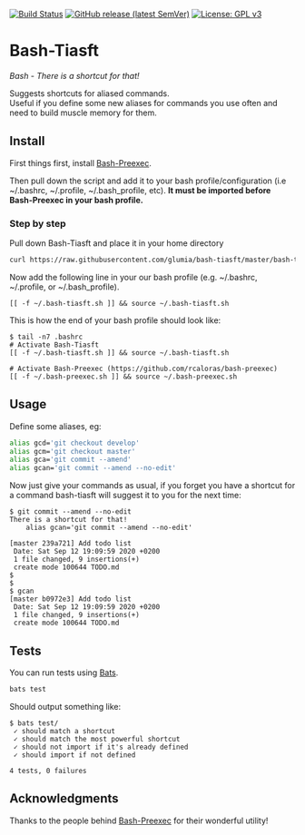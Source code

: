 [![Build Status](https://travis-ci.com/glumia/bash-tiasft.svg?branch=master)](https://travis-ci.com/github/glumia/bash-tiasft)
[![GitHub release (latest SemVer)](https://img.shields.io/github/v/release/glumia/bash-tiasft)](https://github.com/glumia/bash-tiasft/releases)
[![License: GPL v3](https://img.shields.io/badge/License-GPLv3-blue.svg)](https://www.gnu.org/licenses/gpl-3.0)


# Bash-Tiasft
*Bash - There is a shortcut for that!*

Suggests shortcuts for aliased commands.  
Useful if you define some new aliases for commands you use often and need
to build muscle memory for them.

## Install
First things first, install [Bash-Preexec](https://github.com/rcaloras/bash-preexec).

Then pull down the script and add it to your bash profile/configuration (i.e
~/.bashrc, ~/.profile, ~/.bash_profile, etc). **It must be imported before
Bash-Preexec in your bash profile.**

### Step by step
Pull down Bash-Tiasft and place it in your home directory
```bash
curl https://raw.githubusercontent.com/glumia/bash-tiasft/master/bash-tiasft.sh -o ~/.bash-tiasft.sh
```

Now add the following line in your our bash profile (e.g. ~/.bashrc,
~/.profile, or ~/.bash_profile).
```
[[ -f ~/.bash-tiasft.sh ]] && source ~/.bash-tiasft.sh
```

This is how the end of your bash profile should look like:
```
$ tail -n7 .bashrc
# Activate Bash-Tiasft
[[ -f ~/.bash-tiasft.sh ]] && source ~/.bash-tiasft.sh

# Activate Bash-Preexec (https://github.com/rcaloras/bash-preexec)
[[ -f ~/.bash-preexec.sh ]] && source ~/.bash-preexec.sh

```

## Usage
Define some aliases, eg:
```bash
alias gcd='git checkout develop'
alias gcm='git checkout master'
alias gca='git commit --amend'
alias gcan='git commit --amend --no-edit'
```

Now just give your commands as usual, if you forget you have a shortcut for
a command bash-tiasft will suggest it to you for the next time:
```
$ git commit --amend --no-edit
There is a shortcut for that!
    alias gcan='git commit --amend --no-edit'

[master 239a721] Add todo list
 Date: Sat Sep 12 19:09:59 2020 +0200
 1 file changed, 9 insertions(+)
 create mode 100644 TODO.md
$
$
$ gcan
[master b0972e3] Add todo list
 Date: Sat Sep 12 19:09:59 2020 +0200
 1 file changed, 9 insertions(+)
 create mode 100644 TODO.md
```

## Tests
You can run tests using [Bats](https://github.com/bats-core/bats-core).
```bash
bats test
```
Should output something like:
```
$ bats test/
 ✓ should match a shortcut
 ✓ should match the most powerful shortcut
 ✓ should not import if it's already defined
 ✓ should import if not defined

4 tests, 0 failures
```


## Acknowledgments
Thanks to the people behind [Bash-Preexec](https://github.com/rcaloras/bash-preexec)
for their wonderful utility!
